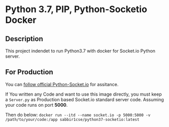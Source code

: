 # Python 3.7, PIP, Python-Socketio Docker

## Description
This project indendet to run Python3.7 with docker for Socket.io Python server. 

## For Production
You can [follow official Python-Socket.io](https://python-socketio.readthedocs.io/en/latest/server.html#deployment-strategies) for assitance.


If You written any Code and want to use this image directly, you must keep a `Server.py` as Production based Socket.io standard server code. Assuming your code runs on port **5000**.

Then do below:
    `docker run --itd --name socket.io -p 5000:5000 -v /path/to/your/code:/app sabbir1cse/python37-socketio:latest`
